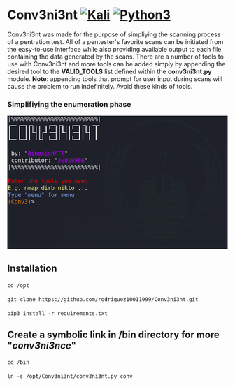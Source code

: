 # Conv3ni3nt [![Kali](https://img.shields.io/badge/-Kali-informational)](https://www.kali.org/) [![Python3](https://img.shields.io/badge/-Python3-yellow)](https://www.python.org/)

Conv3ni3nt was made for the purpose of simpliying the scanning process of a pentration test. All of a pentester's favorite scans can be initiated from the easy-to-use interface while also providing available output to each file containing the data generated by the scans. There are a number of tools to use with Conv3ni3nt and more tools can be added simply by appending the desired tool to the **VALID_TOOLS** list defined within the **conv3ni3nt.py** module. **Note**: appending tools that prompt for user input during scans will cause the problem to run indefinitely. Avoid these kinds of tools.
### Simplifiying the enumeration phase
![Interface](images/conv3ni3nt.png)
## Installation
```
cd /opt

git clone https://github.com/rodriguez10011999/Conv3ni3nt.git

pip3 install -r requirements.txt
```
## Create a symbolic link in /bin directory for more "_conv3ni3nce_"
```
cd /bin

ln -s /opt/Conv3ni3nt/conv3ni3nt.py conv
```
